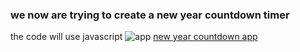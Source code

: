 ### we now are trying to create a new year countdown timer
the code will use  javascript
![app]()
[new year countdown app](https://newyear2024countdown.netlify.app/)
